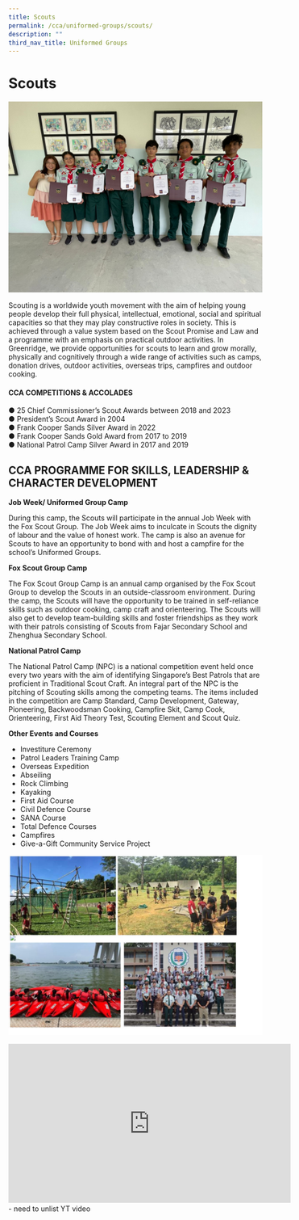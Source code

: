 ```yaml
---
title: Scouts
permalink: /cca/uniformed-groups/scouts/
description: ""
third_nav_title: Uniformed Groups
---
```

# **Scouts**

![](/images/SCOUTS2023/scouts-1.jpeg)

Scouting is a worldwide youth movement with the aim of helping young people develop their full physical, intellectual, emotional, social and spiritual capacities so that they may play constructive roles in society. This is achieved through a value system based on the Scout Promise and Law and a programme with an emphasis on practical outdoor activities. In Greenridge, we provide opportunities for scouts to learn and grow morally, physically and cognitively through a wide range of activities such as camps, donation drives, outdoor activities, overseas trips, campfires and outdoor cooking.

  
#### **CCA COMPETITIONS &amp; ACCOLADES**
●	25 Chief Commissioner’s Scout Awards between 2018 and 2023<br>
●	President’s Scout Award in 2004<br>
●	Frank Cooper Sands Silver Award in 2022<br>
●	Frank Cooper Sands Gold Award from 2017 to 2019<br>
●	National Patrol Camp Silver Award in 2017 and 2019<br>



CCA PROGRAMME FOR SKILLS, LEADERSHIP &amp; CHARACTER DEVELOPMENT
------------------------------------------------------------

**Job Week/ Uniformed Group Camp**

During this camp, the Scouts will participate in the annual Job Week with the Fox Scout Group. The Job Week aims to inculcate in Scouts the dignity of labour and the value of honest work. The camp is also an avenue for Scouts to have an opportunity to bond with and host a campfire for the school’s Uniformed Groups.

**Fox Scout Group Camp**

The Fox Scout Group Camp is an annual camp organised by the Fox Scout Group to develop the Scouts in an outside-classroom environment. During the camp, the Scouts will have the opportunity to be trained in self-reliance skills such as outdoor cooking, camp craft and orienteering. The Scouts will also get to develop team-building skills and foster friendships as they work with their patrols consisting of Scouts from Fajar Secondary School and Zhenghua Secondary School.  

**National Patrol Camp**

The National Patrol Camp (NPC) is a national competition event held once every two years with the aim of identifying Singapore’s Best Patrols that are proficient in Traditional Scout Craft. An integral part of the NPC is the pitching of Scouting skills among the competing teams. The items included in the competition are Camp Standard, Camp Development, Gateway, Pioneering, Backwoodsman Cooking, Campfire Skit, Camp Cook, Orienteering, First Aid Theory Test, Scouting Element and Scout Quiz.

**Other Events and Courses**&nbsp;

* Investiture Ceremony&nbsp;
* Patrol Leaders Training Camp&nbsp;
* Overseas Expedition&nbsp;
* Abseiling&nbsp;
* Rock Climbing&nbsp;
* Kayaking&nbsp;
* First Aid Course&nbsp;
* Civil Defence Course&nbsp;
* SANA Course&nbsp;
* Total Defence Courses&nbsp;
* Campfires&nbsp;
* Give-a-Gift Community Service Project

![](/images/scouts.jpg)



<iframe width="560" height="315" src="https://www.youtube.com/embed/-_3Wq47jOK8?start=3" title="YouTube video player" frameborder="0" allow="accelerometer; autoplay; clipboard-write; encrypted-media; gyroscope; picture-in-picture" allowfullscreen=""></iframe> - need to unlist YT video